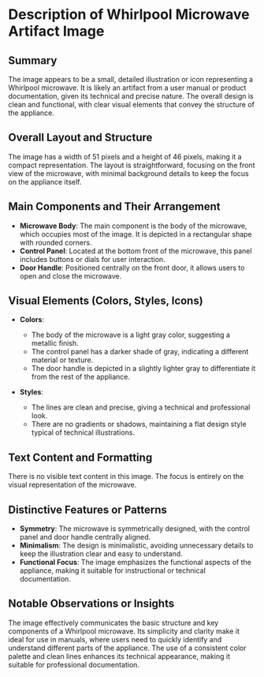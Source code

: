 # Description of Whirlpool Microwave Artifact Image

## Summary
The image appears to be a small, detailed illustration or icon representing a Whirlpool microwave. It is likely an artifact from a user manual or product documentation, given its technical and precise nature. The overall design is clean and functional, with clear visual elements that convey the structure of the appliance.

## Overall Layout and Structure
The image has a width of 51 pixels and a height of 46 pixels, making it a compact representation. The layout is straightforward, focusing on the front view of the microwave, with minimal background details to keep the focus on the appliance itself.

## Main Components and Their Arrangement
- **Microwave Body**: The main component is the body of the microwave, which occupies most of the image. It is depicted in a rectangular shape with rounded corners.
- **Control Panel**: Located at the bottom front of the microwave, this panel includes buttons or dials for user interaction.
- **Door Handle**: Positioned centrally on the front door, it allows users to open and close the microwave.

## Visual Elements (Colors, Styles, Icons)
- **Colors**:
  - The body of the microwave is a light gray color, suggesting a metallic finish.
  - The control panel has a darker shade of gray, indicating a different material or texture.
  - The door handle is depicted in a slightly lighter gray to differentiate it from the rest of the appliance.

- **Styles**:
  - The lines are clean and precise, giving a technical and professional look.
  - There are no gradients or shadows, maintaining a flat design style typical of technical illustrations.

## Text Content and Formatting
There is no visible text content in this image. The focus is entirely on the visual representation of the microwave.

## Distinctive Features or Patterns
- **Symmetry**: The microwave is symmetrically designed, with the control panel and door handle centrally aligned.
- **Minimalism**: The design is minimalistic, avoiding unnecessary details to keep the illustration clear and easy to understand.
- **Functional Focus**: The image emphasizes the functional aspects of the appliance, making it suitable for instructional or technical documentation.

## Notable Observations or Insights
The image effectively communicates the basic structure and key components of a Whirlpool microwave. Its simplicity and clarity make it ideal for use in manuals, where users need to quickly identify and understand different parts of the appliance. The use of a consistent color palette and clean lines enhances its technical appearance, making it suitable for professional documentation.